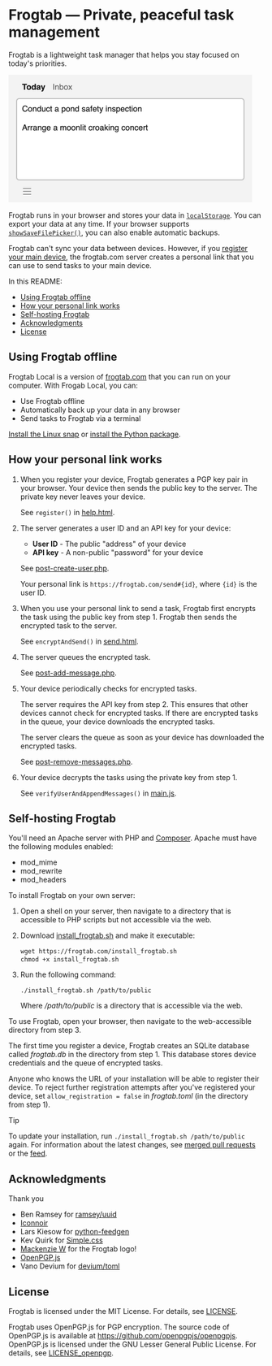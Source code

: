 # Frogtab — Private, peaceful task management

Frogtab is a lightweight task manager that helps you stay focused on today's priorities.

<p><img alt="The Today view in Frogtab" src="./demo.png" width="480"></p>

Frogtab runs in your browser and stores your data in [`localStorage`](https://developer.mozilla.org/en-US/docs/Web/API/Window/localStorage). You can export your data at any time. If your browser supports [`showSaveFilePicker()`](https://developer.mozilla.org/en-US/docs/Web/API/Window/showSaveFilePicker), you can also enable automatic backups.

Frogtab can't sync your data between devices. However, if you [register your main device](https://frogtab.com/help#registering-for-a-personal-link), the frogtab.com server creates a personal link that you can use to send tasks to your main device.

In this README:

  - [Using Frogtab offline](#using-frogtab-offline)
  - [How your personal link works](#how-your-personal-link-works)
  - [Self-hosting Frogtab](#self-hosting-frogtab)
  - [Acknowledgments](#acknowledgments)
  - [License](#license)

## Using Frogtab offline

Frogtab Local is a version of [frogtab.com](https://frogtab.com) that you can run on your computer. With Frogab Local, you can:

  - Use Frogtab offline
  - Automatically back up your data in any browser
  - Send tasks to Frogtab via a terminal

[Install the Linux snap](https://snapcraft.io/frogtab) or [install the Python package](https://github.com/dwilding/frogtab/blob/main/local/README.md#frogtab-local).

## How your personal link works

 1. When you register your device, Frogtab generates a PGP key pair in your browser. Your device then sends the public key to the server. The private key never leaves your device.

    See `register()` in [help.html](app/help.html).

 2. The server generates a user ID and an API key for your device:

      - **User ID** - The public "address" of your device
      - **API key** - A non-public "password" for your device

    See [post-create-user.php](server/public/open/post-create-user.php).

    Your personal link is `https://frogtab.com/send#{id}`, where `{id}` is the user ID.

 3. When you use your personal link to send a task, Frogtab first encrypts the task using the public key from step 1. Frogtab then sends the encrypted task to the server.

    See `encryptAndSend()` in [send.html](app/send.html).

 4. The server queues the encrypted task.

    See [post-add-message.php](server/public/open/post-add-message.php).

 5. Your device periodically checks for encrypted tasks.

    The server requires the API key from step 2. This ensures that other devices cannot check for encrypted tasks. If there are encrypted tasks in the queue, your device downloads the encrypted tasks.

    The server clears the queue as soon as your device has downloaded the encrypted tasks.

    See [post-remove-messages.php](server/public/open/post-remove-messages.php).

 6. Your device decrypts the tasks using the private key from step 1.

    See `verifyUserAndAppendMessages()` in [main.js](app/main.js).

## Self-hosting Frogtab

You'll need an Apache server with PHP and [Composer](https://getcomposer.org/). Apache must have the following modules enabled:

  - mod_mime
  - mod_rewrite
  - mod_headers

To install Frogtab on your own server:

 1. Open a shell on your server, then navigate to a directory that is accessible to PHP scripts but not accessible via the web.

 2. Download [install_frogtab.sh](extra/install_frogtab.sh) and make it executable:

    ```
    wget https://frogtab.com/install_frogtab.sh
    chmod +x install_frogtab.sh
    ```

 3. Run the following command:

    ```
    ./install_frogtab.sh /path/to/public
    ```

    Where */path/to/public* is a directory that is accessible via the web.

To use Frogtab, open your browser, then navigate to the web-accessible directory from step 3.

The first time you register a device, Frogtab creates an SQLite database called *frogtab.db* in the directory from step 1. This database stores device credentials and the queue of encrypted tasks.

Anyone who knows the URL of your installation will be able to register their device. To reject further registration attempts after you've registered your device, set `allow_registration = false` in *frogtab.toml* (in the directory from step 1).

> [!TIP]
> To update your installation, run `./install_frogtab.sh /path/to/public` again. For information about the latest changes, see [merged pull requests](https://github.com/dwilding/frogtab/pulls?q=state%3Amerged+label%3Aserver+sort%3Acreated-desc) or the [feed](https://frogtab.com/changes.xml).

## Acknowledgments

Thank you

  - Ben Ramsey for [ramsey/uuid](https://uuid.ramsey.dev)
  - [Iconnoir](https://iconoir.com)
  - Lars Kiesow for [python-feedgen](https://feedgen.kiesow.be)
  - Kev Quirk for [Simple.css](https://simplecss.org)
  - [Mackenzie W](https://www.fiverr.com/mackwhyte) for the Frogtab logo!
  - [OpenPGP.js](https://openpgpjs.org)
  - Vano Devium for [devium/toml](https://github.com/vanodevium/toml)

## License

Frogtab is licensed under the MIT License. For details, see [LICENSE](LICENSE).

Frogtab uses OpenPGP.js for PGP encryption. The source code of OpenPGP.js is available at https://github.com/openpgpjs/openpgpjs. OpenPGP.js is licensed under the GNU Lesser General Public License. For details, see [LICENSE_openpgp](LICENSE_openpgp).
